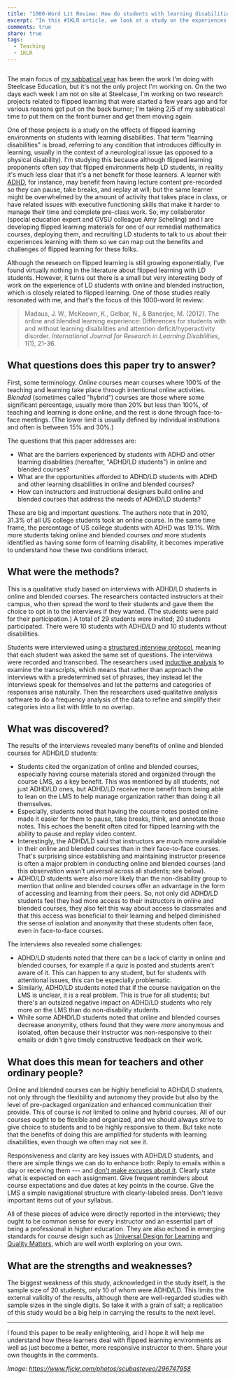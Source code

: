 ```yaml
---
title: "1000-Word Lit Review: How do students with learning disabilities experience online and blended courses?"
excerpt: "In this #1KLR article, we look at a study on the experiences of students with learning disabilities in online and blended courses to see what we might learn about those students' experiences with flipped learning environments."
comments: true
share: true
tags:
  - Teaching
  - 1KLR
---
```


<img src="{{ site.url }}{{ site.baseurl }}/assets/images/studying.png" alt="" class="full">

The main focus of [my sabbatical year](http://rtalbert.org/sabbatical) has been the work I'm doing with Steelcase Education, but it's not the only project I'm working on. On the two days each week I am not on site at Steelcase, I'm working on two research projects related to flipped learning that were started a few years ago and for various reasons got put on the back burner; I'm taking 2/5 of my sabbatical time to put them on the front burner and get them moving again. 

One of those projects is a study on the effects of flipped learning environments on students with learning disabilities. That term "learning disabilities" is broad, referring to any condition that introduces difficulty in learning, usually in the context of a neurological issue (as opposed to a physical disability). I'm studying this because although flipped learning proponents often _say_ that flipped environments help LD students, in reality it's much less clear that it's a net benefit for those learners. A learner with [ADHD](https://www.nimh.nih.gov/health/topics/attention-deficit-hyperactivity-disorder-adhd/index.shtml), for instance, may benefit from having lecture content pre-recorded so they can pause, take breaks, and replay at will; but the same learner might be overwhelmed by the amount of activity that takes place in class, or have related issues with executive functioning skills that make it harder to manage their time and complete pre-class work. So, my collaborator (special education expert and GVSU colleague Amy Schelling) and I are developing flipped learning materials for one of our remedial mathematics courses, deploying them, and recruiting LD students to talk to us about their experiences learning with them so we can map out the benefits and challenges of flipped learning for these folks. 

Although the research on flipped learning is still growing exponentially, I've found virtually nothing in the literature about flipped learning with LD students. However, it turns out there is a small but very interesting body of work on the experience of LD students with online and blended instruction, which is closely related to flipped learning. One of those studies really resonated with me, and that's the focus of this 1000-word lit review: 

>Madaus, J. W., McKeown, K., Gelbar, N., & Banerjee, M. (2012). The online and blended learning experience: Differences for students with and without learning disabilities and attention deficit/hyperactivity disorder. _International Journal for Research in Learning Disabilities_, 1(1), 21-36.

## What questions does this paper try to answer? 

First, some terminology. _Online_ courses mean courses where 100% of the teaching and learning take place through intentional online activities. _Blended_ (sometimes called "hybrid") courses are those where some significant percentage, usually more than 20% but less than 100%, of teaching and learning is done online, and the rest is done through face-to-face meetings. (The lower limit is usually defined by individual institutions and often is between 15% and 30%.) 

The questions that this paper addresses are:

- What are the barriers experienced by students with ADHD and other learning disabilities (hereafter, "ADHD/LD students") in online and blended courses? 
- What are the opportunities afforded to ADHD/LD students with ADHD and other learning disabilities in online and blended courses?
- How can instructors and instructional designers build online and blended courses that address the needs of ADHD/LD students? 

These are big and important questions. The authors note that in 2010, 31.3% of all US college students took an online course. In the same time frame, the percentage of US college students with ADHD was 19.1%. With more students taking online and blended courses _and_ more students identified as having some form of learning disability, it becomes imperative to understand how these two conditions interact. 

## What were the methods?

This is a qualitative study based on interviews with ADHD/LD students in online and blended courses. The researchers contacted instructors at their campus, who then spread the word to their students and gave them the choice to opt in to the interviews if they wanted. (The students were paid for their participation.) A total of 29 students were invited; 20 students participated. There were 10 students with ADHD/LD and 10 students without disabilities.

Students were interviewed using a [structured interview protocol](https://en.wikipedia.org/wiki/Structured_interview), meaning that each student was asked the same set of questions. The interviews were recorded and transcribed. The researchers used [inductive analysis](https://www.socialresearchmethods.net/kb/dedind.php) to examine the transcripts, which means that rather than approach the interviews with a predetermined set of phrases, they instead let the interviews speak for themselves and let the patterns and categories of responses arise naturally. Then the researchers used qualitative analysis software to do a frequency analysis of the data to refine and simplify their categories into a list with little to no overlap. 

## What was discovered?

The results of the interviews revealed many benefits of online and blended courses for ADHD/LD students: 

- Students cited the organization of online and blended courses, especially having course materials stored and organized through the course LMS, as a key benefit. This was mentioned by all students, not just ADHD/LD ones, but ADHD/LD receive more benefit from being able to lean on the LMS to help manage organization rather than doing it all themselves.  
- Especially, students noted that having the course notes posted online made it easier for them to pause, take breaks, think, and annotate those notes. This echoes the benefit often cited for flipped learning with the ability to pause and replay video content. 
- Interestingly, the ADHD/LD said that instructors are much more available in their online and blended courses than in their face-to-face courses. That's surprising since establishing and maintaining instructor presence is often a major problem in conducting online and blended courses (and this observation wasn't universal across all students; see below). 
- ADHD/LD students were also more likely than the non-disability group to mention that online and blended courses offer an advantage in the form of accessing and learning from their peers. So, not only did ADHD/LD students feel they had more access to their instructors in online and blended courses, they also felt this way about access to classmates and that this access was beneficial to their learning and helped diminished the sense of isolation and anonymity that these students often face, even in face-to-face courses. 

The interviews also revealed some challenges: 

- ADHD/LD students noted that there can be a lack of clarity in online and blended courses, for example if a quiz is posted and students aren't aware of it. This can happen to any student, but for students with attentional issues, this can be especially problematic. 
- Similarly, ADHD/LD students noted that if the course navigation on the LMS is unclear, it is a real problem. This is true for all students; but there's an outsized negative impact on ADHD/LD students who rely more on the LMS than do non-disability students. 
- While some ADHD/LD students noted that online and blended courses decrease anonymity, others found that they were _more_ anonymous and isolated, often because their instructor was non-responsive to their emails or didn't give timely constructive feedback on their work. 

## What does this mean for teachers and other ordinary people?

Online and blended courses can be highly beneficial to ADHD/LD students, not only through the flexibility and autonomy they provide but also by the level of pre-packaged organization and enhanced communication their provide. This of course is _not_ limited to online and hybrid courses. All of our courses ought to be flexible and organized, and we should always strive to give choice to students and to be highly responsive to them. But take note that the benefits of doing this are amplified for students with learning disabilities, even though we often may not see it. 

Responsiveness and clarity are key issues with ADHD/LD students, and there are simple things we can do to enhance both: Reply to emails within a day or receiving them --- and [don't make excuses about it](http://rtalbert.org/dealing-with-email/). Clearly state what is expected on each assignment. Give frequent reminders about course expectations and due dates at key points in the course. Give the LMS a simple navigational structure with clearly-labeled areas. Don't leave important items out of your syllabus. 

All of these pieces of advice were directly reported in the interviews; they ought to be common sense for every instructor and an essential part of being a professional in higher education. They are also echoed in emerging standards for course design such as [Universal Design for Learning](https://en.wikipedia.org/wiki/Universal_Design_for_Learning) and [Quality Matters](https://www.qualitymatters.org/), which are well worth exploring on your own. 


## What are the strengths and weaknesses? 

The biggest weakness of this study, acknowledged in the study itself, is the sample size of 20 students, only 10 of whom were ADHD/LD. This limits the external validity of the results, although there are well-regarded studies with sample sizes in the single digits. So take it with a grain of salt; a replication of this study would be a big help in carrying the results to the next level. 

---

I found this paper to be really enlightening, and I hope it will help me understand how these learners deal with flipped learning environments as well as just become a better, more responsive instructor to them. Share your own thoughts in the comments. 

_Image: https://www.flickr.com/photos/scubasteveo/296747958_